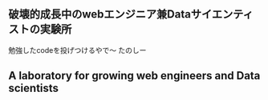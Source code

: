 <h2>破壊的成長中のwebエンジニア兼Dataサイエンティストの実験所</h2>
勉強したcodeを投げつけるやで～
たのしー

<h2>A laboratory for growing web engineers and Data scientists</h2>
